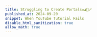 ```yaml
---
title: Struggling to Create Portals⚖️♟️🔮🪄
published_at: 2024-09-20
snippet: When YouTube Tutorial Fails
disable_html_sanitization: true
allow_math: true
---
```


